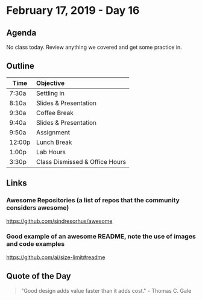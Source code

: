 # February 17, 2019 - Day 16


## Agenda
No class today. Review anything we covered and get some practice in. 
## Outline

| Time   | Objective                        |
| -------|:---------------------------------|
| 7:30a  | Settling in                      |
| 8:10a  | Slides & Presentation            |
| 9:30a  | Coffee Break                     |
| 9:40a  | Slides & Presentation            |
| 9:50a  | Assignment                       |
| 12:00p | Lunch Break                      |
| 1:00p  | Lab Hours                        |
| 3:30p  | Class Dismissed & Office Hours   |


## Links

### Awesome Repositories (a list of repos that the community considers awesome) 

https://github.com/sindresorhus/awesome

### Good example of an awesome README, note the use of images and code examples

https://github.com/ai/size-limit#readme


## Quote of the Day 

>"Good design adds value faster than it adds cost." - Thomas C. Gale 